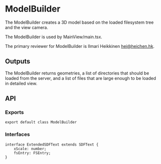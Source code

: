 # ModelBuilder

The ModelBuilder creates a 3D model based on the loaded filesystem tree and the view camera.

The ModelBuilder is used by MainView/main.tsx.

The primary reviewer for ModelBuilder is Ilmari Heikkinen <hei@heichen.hk>.

## Outputs

The ModelBuilder returns geometries, a list of directories that should be loaded from
the server, and a list of files that are large enough to be loaded in detailed view.

## API

### Exports

```tsx
export default class ModelBuilder
```

### Interfaces

```tsx
interface ExtendedSDFText extends SDFText {
	xScale: number;
	fsEntry: FSEntry;
}
```
